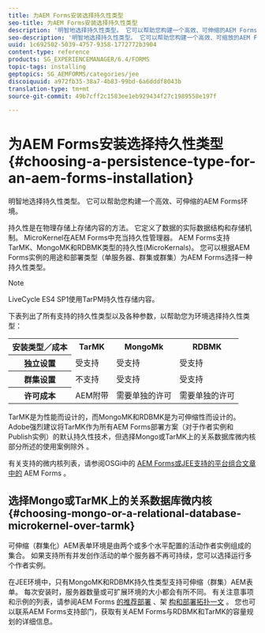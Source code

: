 ```yaml
---
title: 为AEM Forms安装选择持久性类型
seo-title: 为AEM Forms安装选择持久性类型
description: '明智地选择持久性类型。 它可以帮助您构建一个高效、可伸缩的AEM Forms环境。 '
seo-description: '明智地选择持久性类型。 它可以帮助您构建一个高效、可缩放的AEM Forms环境。 '
uuid: 1c692502-5039-4757-9358-1772772b3904
content-type: reference
products: SG_EXPERIENCEMANAGER/6.4/FORMS
topic-tags: installing
geptopics: SG_AEMFORMS/categories/jee
discoiquuid: a972fb35-38a7-4b83-99bd-6a6dddf8043b
translation-type: tm+mt
source-git-commit: 49b7cff2c1583ee1eb929434f27c1989558e197f

---
```



# 为AEM Forms安装选择持久性类型 {#choosing-a-persistence-type-for-an-aem-forms-installation}

明智地选择持久性类型。 它可以帮助您构建一个高效、可伸缩的AEM Forms环境。

持久性是在物理存储上存储内容的方法。 它定义了数据的实际数据结构和存储机制。 MicroKernel在AEM Forms中充当持久性管理器。 AEM Forms支持TarMK、MongoMK和RDBMK类型的持久性(MicroKernals)。 您可以根据AEM Forms实例的用途和部署类型（单服务器、群集或群集）为AEM Forms选择一种持久性类型。

>[!NOTE]
>
>LiveCycle ES4 SP1使用TarPM持久性存储内容。

下表列出了所有支持的持久性类型以及各种参数，以帮助您为环境选择持久性类型：

<table> 
 <tbody>
  <tr>
   <th><strong>安装类型／成本</strong></th> 
   <th><strong>TarMK</strong></th> 
   <th><strong>MongoMk</strong></th> 
   <th><strong>RDBMK</strong></th> 
  </tr>
  <tr>
   <th><strong>独立设置</strong></th> 
   <td>受支持<br /> </td> 
   <td>受支持</td> 
   <td>受支持</td> 
  </tr>
  <tr>
   <th><strong>群集设置</strong></th> 
   <td>不支持</td> 
   <td>受支持</td> 
   <td>受支持</td> 
  </tr>
  <tr>
   <th><strong>许可成本</strong></th> 
   <td>AEM附带 </td> 
   <td>需要单独的许可</td> 
   <td>需要单独的许可</td> 
  </tr>
 </tbody>
</table>

TarMK是为性能而设计的，而MongoMK和RDBMK是为可伸缩性而设计的。 Adobe强烈建议将TarMK作为所有AEM Forms部署方案（对于作者实例和Publish实例）的默认持久性技术，但选择Mongo或TarMK上的关系数据库微内核部分所述的使用案例除外 [](#p-choosing-mongo-or-a-relational-database-microkernel-over-tarmk-p)。

有关支持的微内核列表，请参阅OSGi中的 [AEM Forms或JEE支持的平台组合文章中的](/help/sites-deploying/technical-requirements.md) AEM Forms [](/help/forms/using/aem-forms-jee-supported-platforms.md) 。

## 选择Mongo或TarMK上的关系数据库微内核 {#choosing-mongo-or-a-relational-database-microkernel-over-tarmk}

可伸缩（群集化）AEM表单环境是由两个或多个水平配置的活动作者实例组成的集合。 如果支持所有并发创作活动的单个服务器不再可持续，您可以选择运行多个作者实例。

在JEE环境中，只有MongoMK和RDBMK持久性类型支持可伸缩（群集）AEM表单。 每次安装时，服务器数量或可扩展环境的大小都会有所不同。 有关注意事项和示例的列表，请参阅AEM Forms [的推荐部署](/help/sites-deploying/recommended-deploys.md) 、架 [构和部署拓扑一文](/help/forms/using/aem-forms-architecture-deployment.md) 。 您也可以联系AEM Forms支持部门，获取有关AEM Forms与RDBMK和TarMK的容量规划的详细信息。
